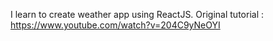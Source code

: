 I learn to create weather app using ReactJS. Original tutorial : https://www.youtube.com/watch?v=204C9yNeOYI
